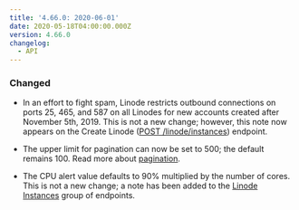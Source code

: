 ```yaml
---
title: '4.66.0: 2020-06-01'
date: 2020-05-18T04:00:00.000Z
version: 4.66.0
changelog:
  - API
---
```


### Changed

- In an effort to fight spam, Linode restricts outbound connections on ports 25, 465, and 587 on all Linodes for new accounts created after November 5th, 2019. This is not a new change; however, this note now appears on the Create Linode ([POST /linode/instances](/api/v4/linode-instances/#post)) endpoint.

- The upper limit for pagination can now be set to 500; the default remains 100. Read more about [pagination](/api/v4/#pagination).

- The CPU alert value defaults to 90% multiplied by the number of cores. This is not a new change; a note has been added to the [Linode Instances](/api/v4/linode-instances) group of endpoints.